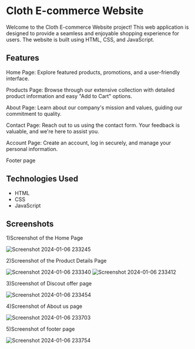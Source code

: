 # Cloth E-commerce Website

Welcome to the Cloth E-commerce Website project! This web application is designed to provide a seamless and enjoyable shopping experience for users. The website is built using HTML, CSS, and JavaScript.

## Features
Home Page: Explore featured products, promotions, and a user-friendly interface.

Products Page: Browse through our extensive collection with detailed product information and easy "Add to Cart" options.

About Page: Learn about our company's mission and values, guiding our commitment to quality.

Contact Page: Reach out to us using the contact form. Your feedback is valuable, and we're here to assist you.

Account Page: Create an account, log in securely, and manage your personal information.

Footer page 
## Technologies Used

- HTML
- CSS
- JavaScript


## Screenshots

1)Screenshot of the Home Page

![Screenshot 2024-01-06 233245](https://github.com/GAURAV8520/eflipkart/assets/136880099/56d53159-8a12-4669-a8e2-6c915e5b1ad0)

2)Screenshot of the Product Details Page

![Screenshot 2024-01-06 233340](https://github.com/GAURAV8520/eflipkart/assets/136880099/c0f7159a-9d4d-432a-875d-ad05a19e4205)
![Screenshot 2024-01-06 233412](https://github.com/GAURAV8520/eflipkart/assets/136880099/7e5796c5-54e5-425b-87a8-9bfe967f34a9)

3)Screenshot of Discout offer page

![Screenshot 2024-01-06 233454](https://github.com/GAURAV8520/eflipkart/assets/136880099/34ee36da-be2d-44c5-aacd-9a41e5fc428d)

4)Screenshot of About us page

![Screenshot 2024-01-06 233703](https://github.com/GAURAV8520/eflipkart/assets/136880099/f0fd90f0-049d-42ea-9aa0-60cbc91b81c5)

5)Screenshot of footer page

![Screenshot 2024-01-06 233754](https://github.com/GAURAV8520/eflipkart/assets/136880099/f75bc5c1-2329-4591-b51a-d5e979811830)
